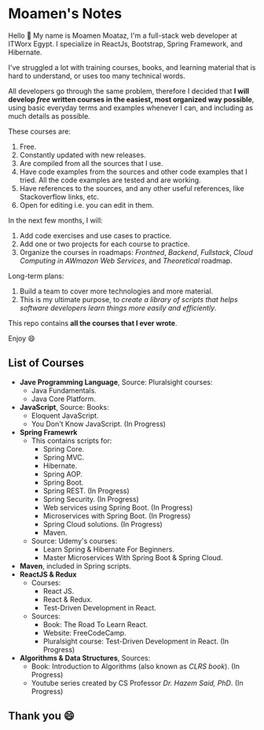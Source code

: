 # Moamen's Notes

Hello :raising_hand: 
My name is Moamen Moataz, I'm a full-stack web developer at ITWorx Egypt. I specialize in ReactJs, Bootstrap, Spring Framework, and Hibernate.

I've struggled a lot with training courses, books, and learning material that is hard to understand, or uses too many technical words.

All developers go through the same problem, therefore I decided that **I will develop *free* written courses in the easiest, most organized way possible**, using basic everyday terms and examples whenever I can, and including as much details as possible.

These courses are:
1. Free.
2. Constantly updated with new releases.
3. Are compiled from all the sources that I use. 
3. Have code examples from the sources and other code examples that I tried. All the code examples are tested and are working.
4. Have references to the sources, and any other useful references, like Stackoverflow links, etc.
5. Open for editing i.e. you can edit in them.

In the next few months, I will:
1. Add code exercises and use cases to practice.
2. Add one or two projects for each course to practice.
3. Organize the courses in roadmaps: *Frontned*, *Backend*, *Fullstack*, *Cloud Computing in AWmazon Web Services*, and *Theoretical* roadmap. 


Long-term plans:
1. Build a team to cover more technologies and more material.
2. This is my ultimate purpose, to *create a library of scripts that helps software developers learn things more easily and efficiently*.

This repo contains **all the courses that I ever wrote**.

Enjoy :smile:

## List of Courses
- **Jave Programming Language**, Source: Pluralsight courses:
    + Java Fundamentals.
    + Java Core Platform.
- **JavaScript**, Source: Books: 
    + Eloquent JavaScript.
    + You Don't Know JavaScript. (In Progress)
- **Spring Framewrk**
    + This contains scripts for:
        - Spring Core.
        - Spring MVC.
        - Hibernate.
        - Spring AOP.
        - Spring Boot.
        - Spring REST. (In Progress)
        - Spring Security. (In Progress)
        - Web services using Spring Boot. (In Progress)
        - Microservices with Spring Boot. (In Progress)
        - Spring Cloud solutions. (In Progress) 
        - Maven.
    + Source: Udemy's courses:
        - Learn Spring & Hibernate For Beginners.
        - Master Microservices With Spring Boot & Spring Cloud.
- **Maven**, included in Spring scripts.
- **ReactJS & Redux** 
    + Courses:
        - React JS.
        - React & Redux.
        - Test-Driven Development in React.
    + Sources:
        - Book: The Road To Learn React.
        - Website: FreeCodeCamp.
        - Pluralsight course: Test-Driven Development in React. (In Progress)
- **Algorithms & Data Structures**, Sources:
    + Book: Introduction to Algorithms (also known as *CLRS book*). (In Progress)
    + Youtube series created by CS Professor *Dr. Hazem Said, PhD*. (In Progress)

## Thank you :smile:
